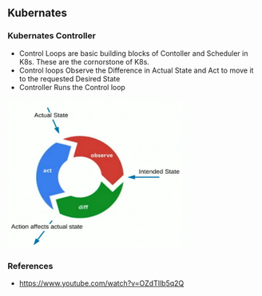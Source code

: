## Kubernates 


### Kubernates Controller

* Control Loops are basic building blocks of Contoller and Scheduler in K8s. These are the cornorstone of K8s.
* Control loops Observe the Difference in Actual State and Act to move it to the requested Desired State
* Controller Runs the Control loop

 
<img src="K8s-Control-loop.png" alt="K8s Control loop" width="350" height="300">




### References
* https://www.youtube.com/watch?v=OZdTIlb5q2Q

